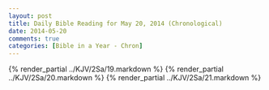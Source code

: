 ```yaml
---
layout: post
title: Daily Bible Reading for May 20, 2014 (Chronological)
date: 2014-05-20
comments: true
categories: [Bible in a Year - Chron]
---
```

{% render_partial ../KJV/2Sa/19.markdown %}
{% render_partial ../KJV/2Sa/20.markdown %}
{% render_partial ../KJV/2Sa/21.markdown %}
